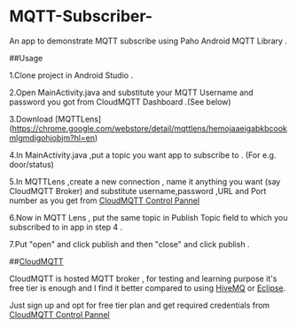 # MQTT-Subscriber-
An app to demonstrate MQTT subscribe using Paho Android MQTT Library .

##Usage 

1.Clone project in Android Studio . 

2.Open MainActivity.java and substitute your MQTT Username and password you got from CloudMQTT Dashboard .(See below) 

3.Download [MQTTLens] (https://chrome.google.com/webstore/detail/mqttlens/hemojaaeigabkbcookmlgmdigohjobjm?hl=en) 

4.In MainActivity.java ,put a topic you want app to subscribe to . (For e.g. door/status) 

5.In MQTTLens ,create a new connection , name it anything you want (say CloudMQTT Broker) and substitute username,password ,URL and Port number as you get from [CloudMQTT Control Pannel](https://api.cloudmqtt.com/sso/cloudmqtt/console)  

6.Now in MQTT Lens , put the same topic in Publish Topic field to which you subscribed to in app in step 4 . 

7.Put "open" and click publish and then "close" and click publish .

##[CloudMQTT](https://www.cloudmqtt.com/)

CloudMQTT is hosted MQTT broker , for testing and learning purpose it's free tier is enough and I find it better compared to using [HiveMQ](broker.hivemq.com) or [Eclipse](iot.eclipse.org). 

Just sign up and opt for free tier plan and get required credentials from [CloudMQTT Control Pannel](https://api.cloudmqtt.com/sso/cloudmqtt/console)



